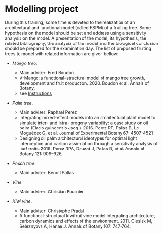 # Modelling project

During this training, some time is devoted to the realization of an architectural and functional model (called FSPM) of a fruiting tree. Some hypothesis on the model should be set and address using a sensitivity analysis on the model. A presentation of the model, its hypothesis, the related bibliography, the analysis of the model and the biological conclusion should be prepared for the examination day.
The list of proposed fruiting trees to model with related information are given bellow:

- *Mango tree*.
    - Main adviser: Fred Boudon
    - V-Mango: a functional–structural model of mango tree growth, development and fruit production. 2020. Boudon et al. Annals of Botany.
    - see [Instructions](./mango/README.md)

- *Palm tree*.
    - Main adviser: Raphael Perez
    - Integrating mixed-effect models into an architectural plant model to simulate inter- and intra- progeny variability: a case study on oil palm (Elaeis guineensis Jacq.). 2016. Perez RP, Pallas B, Le Moguédec G, et al.  Journal of Experimental Botany 67: 4507–4521
    - Designing oil palm architectural ideotypes for optimal light interception and carbon assimilation through a sensitivity analysis of leaf traits. 2018. Perez RPA, Dauzat J, Pallas B, et al. Annals of Botany 121: 909–926.


- *Peach tree*.
    - Main adviser: Benoit Pallas
    
- *Vine* 
    - Main adviser: Christian Fournier

- *Kiwi vine*.
    - Main adviser: Christophe Pradal
    - A functional-structural kiwifruit vine model integrating architecture, carbon dynamics and effects of the environment. 2011. Cieslak M, Seleznyova A, Hanan J. Annals of Botany 107: 747-764.
